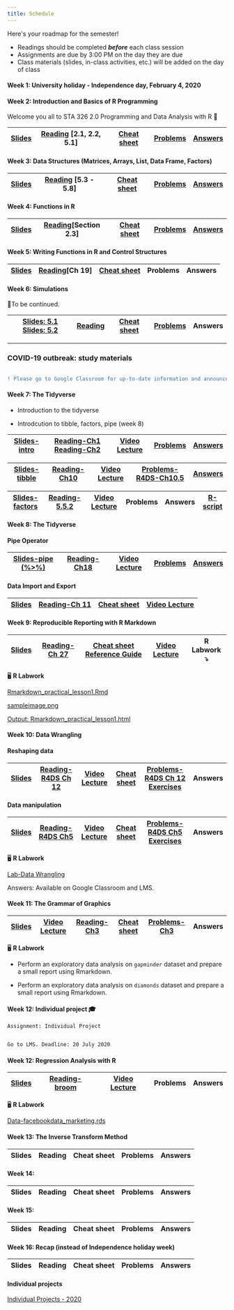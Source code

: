 ```yaml
---
title: Schedule
---
```


Here's your roadmap for the semester!

- <i class="fas fa-book-reader"></i> Readings should be completed ***before*** each class session
- <i class="fas fa-laptop-code"></i> Assignments are due by 3:00 PM on the day they are due
- <i class="fas fa-university"></i></a> Class materials (slides, in-class activities, etc.) will be added on the day of class

#### Week 1: University holiday - Independence day, February 4, 2020

#### Week 2: Introduction and Basics of R Programming

Welcome you all to STA 326 2.0 Programming and Data Analysis with R :clap:

|[Slides](/slides/l1.html)    	|  [Reading](https://rstudio-education.github.io/hopr/basics.html) [2.1, 2.2, 5.1]  	|  [Cheat sheet](/cheatsheets/baser.pdf) 	|  [Problems](https://hellor.netlify.com/slides/l1.html#60) 	| [Answers](/answers/Week1Answers.pdf) |
|:-:	|:-:	|:-:	|:-:	|:-:	|


#### Week 3: Data Structures (Matrices, Arrays, List, Data Frame, Factors) 

|[Slides](/slides/l2.html) 	|  [Reading](https://rstudio-education.github.io/hopr/r-objects.html#matrices) [5.3 - 5.8]  	|  [Cheat sheet](/cheatsheets/baser.pdf) 	|  [Problems](/problems/problems2.pdf) 	| [Answers](/answers/Week2Answers.pdf)  |
|:-:	|:-:	|:-:	|:-:	|:-:	|

#### Week 4: Functions in R 

|[Slides](/slides/l3.html)    	|  [Reading](https://rstudio-education.github.io/hopr/basics.html#functions)[Section 2.3]    	|  [Cheat sheet](/cheatsheets/baser.pdf) 	|  [Problems](https://hellor.netlify.com/slides/l3.html#63) 	| [Answers](/answers/Week3Answers.pdf) |
|:-:	|:-:	|:-:	|:-:	|:-:	|

#### Week 5: Writing Functions in R and Control Structures

|[Slides](/slides/l4.html)    	|  [Reading](https://r4ds.had.co.nz/functions.html)[Ch 19]  	|  [Cheat sheet](/cheatsheets/baser.pdf) 	|  Problems 	| Answers |
|:-:	|:-:	|:-:	|:-:	|:-:	|

#### Week 6: Simulations 

📝To be continued.

|[Slides: 5.1](/slides/l5_1.html)  [Slides: 5.2](/slides/l5.html)| [Reading](https://rpubs.com/UTSdtay/montyhall)  	|  [Cheat sheet](/cheatsheets/baser.pdf) 	|  [Problems](/slides/Week6problem.pdf) 	| Answers |
|:-:	|:-:	|:-:	|:-:	|:-:	|

----------------------------------------------------------------------------------



### COVID-19 outbreak: study materials

```diff

! Please go to Google Classroom for up-to-date information and announcements.

```

#### Week 7: The Tidyverse

- Introduction to the tidyverse

- Introdcution to tibble, factors, pipe (week 8)

|[Slides-intro](/slides/l7_intro_tidyverse.html)    	|  [Reading-Ch1](https://r4ds.had.co.nz/introduction.html) [Reading-Ch2](https://r4ds.had.co.nz/explore-intro.html) 	|  [Video Lecture ](/video.pdf)	|  [Problems](/video.pdf)	 	| [Answers](/video.pdf)	 |
|:-:	|:-:	|:-:	|:-:	|:-:	|

|[Slides-tibble](https://hellor.netlify.app/slides/l7_intro_tidyverse.html#13)    	|  [Reading-Ch10](https://r4ds.had.co.nz/tibbles.html)  	|  [Video Lecture ](/video_tibble.pdf)	|  [Problems-R4DS-Ch10.5](https://r4ds.had.co.nz/tibbles.html#exercises-20)	 	| [Answers](/video.pdf)	 |
|:-:	|:-:	|:-:	|:-:	|:-:	|

|[Slides-factors](https://hellor.netlify.app/slides/l7_intro_tidyverse.html#29)    	|  [Reading-5.5.2](https://rstudio-education.github.io/hopr/r-objects.html)  	|  [Video Lecture ](/video.pdf)	|  Problems	 	| Answers	 | [R-script](/rscripts/factor_lab.R) |
|:-:	|:-:	|:-:	|:-:	|:-:	|:-:	|



#### Week 8: The Tidyverse

#### Pipe Operator

|[Slides-pipe (%>%)](https://hellor.netlify.app/slides/l7_intro_tidyverse.html#43)    	|  [Reading-Ch18](https://r4ds.had.co.nz/pipes.html)  	|  [Video Lecture ](/video.pdf)	|  [Problems](/problems/pipe_questions.pdf)	 	| [Answers](/problems/pipe_answers.pdf)	 |
|:-:	|:-:	|:-:	|:-:	|:-:	|


#### Data Import and Export

|[Slides](/slides/l8_import_data.html)    	|  [Reading-Ch 11](https://r4ds.had.co.nz/data-import.html)  	|  [Cheat sheet](/cheatsheets/data-import.pdf) 	|  [Video Lecture](/video.pdf)|
|:-:	|:-:	|:-:	|:-:		|

#### Week 9: Reproducible Reporting with R Markdown


|[Slides](/slides/l9_rmarkdown.html)    	|  [Reading-Ch 27](https://r4ds.had.co.nz/r-markdown.html)  	|  [Cheat sheet](/cheatsheets/rmarkdown-cheatsheet-2.0.pdf) [Reference Guide](/cheatsheets/rmarkdown-reference.pdf) 	|  [Video Lecture](/video.pdf)   |R Labwork ⤵️|
|:-:	|:-:	|:-:	|:-:	|:-:		|

🖥️ **R Labwork**

[Rmarkdown_practical_lesson1.Rmd](/rscripts/rmarkdown_labwork/Rmarkdown_practical_lesson1.Rmd)

[sampleimage.png](/rscripts/rmarkdown_labwork/sampleimage.png)

[Output: Rmarkdown_practical_lesson1.html](/rscripts/rmarkdown_labwork/Rmarkdown_practical_lesson1.html)



#### Week 10: Data Wrangling

#### Reshaping data

|[Slides](/slides/l10_reshaping_data.html)    	|  [Reading-R4DS Ch 12](https://r4ds.had.co.nz/tidy-data.html)  	|[Video Lecture](/video.pdf)   |[Cheat sheet](/cheatsheets/data-wrangling-cheatsheet.pdf) 	|  [Problems-R4DS Ch 12 Exercises](https://r4ds.had.co.nz/tidy-data.html)	| Answers |
|:-:	|:-:	|:-:	|:-:	|:-:	|:-:|

#### Data manipulation

|[Slides](/slides/l11_data_manipulation_with_dplyr.html)    	|  [Reading-R4DS Ch5](https://r4ds.had.co.nz/transform.html)  	|[Video Lecture](/video.pdf)   |[Cheat sheet](/cheatsheets/data-wrangling-cheatsheet.pdf) 	|  [Problems-R4DS Ch5 Exercises](https://r4ds.had.co.nz/transform.html)	| Answers |
|:-:	|:-:	|:-:	|:-:	|:-:	|:-:|


🖥️ **R Labwork**

[Lab-Data Wrangling](/problems/DataWrangling_Tutorial.pdf)

Answers: Available on Google Classroom and LMS.

#### Week 11: The Grammar of Graphics

|[Slides](/slides/l12_grammar_of_graphics.html)   	| [Video Lecture](/video.pdf)  | [Reading-Ch3](https://r4ds.had.co.nz/data-visualisation.html)  	|  [Cheat sheet](/cheatsheets/ggplot2-cheatsheet.pdf) 	|  [Problems-Ch3](https://r4ds.had.co.nz/data-visualisation.html) 	| Answers |
|:-: |:-:	|:-:	|:-:	|:-:	|:-:	|

🖥️ **R Labwork**

- Perform an exploratory data analysis on `gapminder` dataset and prepare a small report using Rmarkdown. 

- Perform an exploratory data analysis on `diamonds` dataset and prepare a small report using Rmarkdown. 

#### Week 12: Individual project 🎓

```{r class.source="watch-out"}
Assignment: Individual Project
```

```diff

Go to LMS. Deadline: 20 July 2020

```



#### Week 12: Regression Analysis with R

|[Slides](/slides/l13_regression_analysis.html)    	|  [Reading-broom](http://varianceexplained.org/r/broom-intro/)  	|  [Video Lecture](/video.pdf) 	|  Problems 	| Answers |
|:-:	|:-:	|:-:	|:-:	|:-:	|

🖥️ **R Labwork**

[Data-facebookdata_marketing.rds](/slides/facebookdata_marketing.rds)

#### Week 13: The Inverse Transform Method

|Slides    	|  Reading  	|  Cheat sheet 	|  Problems 	| Answers |
|:-:	|:-:	|:-:	|:-:	|:-:	|

#### Week 14: 

|Slides    	|  Reading  	|  Cheat sheet 	|  Problems 	| Answers |
|:-:	|:-:	|:-:	|:-:	|:-:	|


#### Week 15: 

|Slides    	|  Reading  	|  Cheat sheet 	|  Problems 	| Answers |
|:-:	|:-:	|:-:	|:-:	|:-:	|



#### Week 16: Recap (instead of Independence holiday week)

|Slides    	|  Reading  	|  Cheat sheet 	|  Problems 	| Answers |
|:-:	|:-:	|:-:	|:-:	|:-:	|


#### Individual projects 

[Individual Projects - 2020](/resources/)